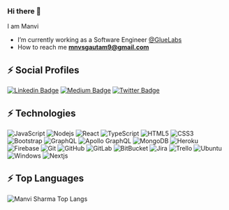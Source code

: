 ### Hi there 👋

I am Manvi 

- I’m currently working as a Software Engineer [@GlueLabs](https://gluelabs.com/)
- How to reach me **mnvsgautam9@gmail.com**

## ⚡ Social Profiles

[![Linkedin Badge](https://img.shields.io/badge/-manvigautam09-blue?style=flat-square&logo=Linkedin&logoColor=white&link=https://www.linkedin.com/in/manvigautam09/)](https://www.linkedin.com/in/manvigautam09/)
[![Medium Badge](https://img.shields.io/badge/-@mnvsgautam9-03a57a?style=flat-square&labelColor=000000&logo=Medium&link=https://medium.com/@mnvsgautam9/)](https://medium.com/@mnvsgautam9)
[![Twitter Badge](https://img.shields.io/badge/-@manvigautam09-15202B?style=flat-square&labelColor=white&logo=Twitter&link=https://twitter.com/manvigautam09)](https://twitter.com/manvigautam09)

## ⚡ Technologies

![JavaScript](https://img.shields.io/badge/-JavaScript-black?style=flat-square&logo=javascript)
![Nodejs](https://img.shields.io/badge/-Nodejs-black?style=flat-square&logo=Node.js)
![React](https://img.shields.io/badge/-React-black?style=flat-square&logo=react)
![TypeScript](https://img.shields.io/badge/-TypeScript-007ACC?style=flat-square&logo=typescript)
![HTML5](https://img.shields.io/badge/-HTML5-E34F26?style=flat-square&logo=html5&logoColor=white)
![CSS3](https://img.shields.io/badge/-CSS3-1572B6?style=flat-square&logo=css3)
![Bootstrap](https://img.shields.io/badge/-Bootstrap-563D7C?style=flat-square&logo=bootstrap)
![GraphQL](https://img.shields.io/badge/-GraphQL-E10098?style=flat-square&logo=graphql)
![Apollo GraphQL](https://img.shields.io/badge/-Apollo%20GraphQL-311C87?style=flat-square&logo=apollo-graphql)
![MongoDB](https://img.shields.io/badge/-MongoDB-black?style=flat-square&logo=mongodb)
![Heroku](https://img.shields.io/badge/-Heroku-430098?style=flat-square&logo=heroku)
![Firebase](https://img.shields.io/badge/-Firebase-black?style=flat-square&logo=firebase)
![Git](https://img.shields.io/badge/-Git-black?style=flat-square&logo=git)
![GitHub](https://img.shields.io/badge/-GitHub-181717?style=flat-square&logo=github)
![GitLab](https://img.shields.io/badge/-GitLab-FCA121?style=flat-square&logo=gitlab)
![BitBucket](https://img.shields.io/badge/-BitBucket-darkblue?style=flat-square&logo=bitbucket)
![Jira](https://img.shields.io/badge/-jira-black?style=flat-square&logo=jira)
![Trello](https://img.shields.io/badge/-Trello-black?style=flat-square&logo=trello)
![Ubuntu](https://img.shields.io/badge/-Ubuntu-black?style=flat-square&logo=ubuntu)
![Windows](https://img.shields.io/badge/-Windows-black?style=flat-square&logo=windows)
![Nextjs](https://img.shields.io/badge/-nextjs-E10098?style=flat-square&logo=nextjs)

## ⚡ Top Languages

<p><img align="left" src="https://github-readme-stats.vercel.app/api/top-langs/?username=manvigautam09&layout=compact&hide=html" alt="Manvi Sharma Top Langs" /></p>
